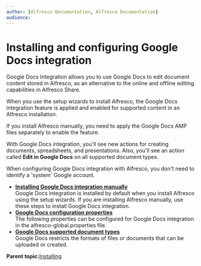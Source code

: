 ```yaml
---
author: [Alfresco Documentation, Alfresco Documentation]
audience: 
---
```


# Installing and configuring Google Docs integration

Google Docs Integration allows you to use Google Docs to edit document content stored in Alfresco, as an alternative to the online and offline editing capabilities in Alfresco Share.

When you use the setup wizards to install Alfresco, the Google Docs integration feature is applied and enabled for supported content in an Alfresco installation.

If you install Alfresco manually, you need to apply the Google Docs AMP files separately to enable the feature.

With Google Docs integration, you'll see new actions for creating documents, spreadsheets, and presentations. Also, you'll see an action called **Edit in Google Docs** on all supported document types.

When configuring Google Docs integration with Alfresco, you don't need to identify a 'system' Google account.

-   **[Installing Google Docs integration manually](../tasks/googledocs-amp-install.md)**  
Google Docs integration is installed by default when you install Alfresco using the setup wizards. If you are installing Alfresco manually, use these steps to install Google Docs integration.
-   **[Google Docs configuration properties](../concepts/googledocs-props.md)**  
The following properties can be configured for Google Docs integration in the alfresco-global.properties file.
-   **[Google Docs supported document types](../concepts/googledocs-filetypes.md)**  
Google Docs restricts the formats of files or documents that can be uploaded or created.

**Parent topic:**[Installing](../concepts/master-ch-install.md)

